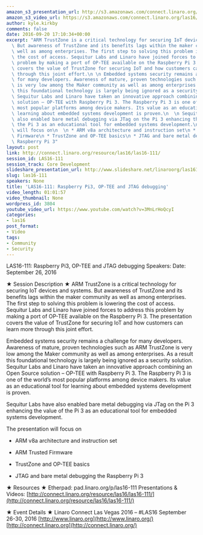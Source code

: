 ```yaml
---
amazon_s3_presentation_url: http://s3.amazonaws.com/connect.linaro.org/las16/Presentations/Monday/LAS16-111%20-%20Raspberry%20Pi3%2C%20OP-TEE%20and%20JTAG%20debugging.pdf
amazon_s3_video_url: https://s3.amazonaws.com/connect.linaro.org/las16/Videos/Monday/LAS16-111%20Easing%20Access%20to%20ARM%20TrustZone%20-%20OP-TEE%20and%20Raspberry%20Pi%203.mp4
author: kyle.kirkby
comments: false
date: 2016-09-20 17:10:34+00:00
excerpt: "ARM TrustZone is a critical technology for securing IoT devices and systems.\
  \ But awareness of TrustZone and its benefits lags within the maker community as\
  \ well as among enterprises. The first step to solving this problem is lowering\
  \ the cost of access. Sequitur Labs and Linaro have joined forces to address this\
  \ problem by making a port of OP-TEE available on the Raspberry Pi 3. The presentation\
  \ covers the value of TrustZone for securing IoT and how customers can learn more\
  \ through this joint effort.\n \n Embedded systems security remains a challenge\
  \ for many developers. Awareness of mature, proven technologies such as ARM TrustZone\
  \ is very low among the Maker community as well as among enterprises. As a result\
  \ this foundational technology is largely being ignored as a security solution.\
  \ Sequitur Labs and Linaro have taken an innovative approach combining an Open Source\
  \ solution – OP-TEE with Raspberry Pi 3. The Raspberry Pi 3 is one of the world’s\
  \ most popular platforms among device makers. Its value as an educational tool for\
  \ learning about embedded systems development is proven.\n  \n Sequitur Labs have\
  \ also enabled bare metal debugging via JTag on the Pi 3 enhancing the value of\
  \ the Pi 3 as an educational tool for embedded systems development.\n  \n The presentation\
  \ will focus on\n  \n * ARM v8a architecture and instruction set\n * ARM Trusted\
  \ Firmware\n * TrustZone and OP-TEE basics\n * JTAG and bare metal debugging the\
  \ Raspberry Pi 3"
layout: post
link: http://connect.linaro.org/resource/las16/las16-111/
session_id: LAS16-111
session_track: Core Development
slideshare_presentation_url: http://www.slideshare.net/linaroorg/las16111-easing-access-to-arm-trustzone-optee-and-raspberry-pi-3
slug: las16-111
speakers: None
title: 'LAS16-111: Raspberry Pi3, OP-TEE and JTAG debugging'
video_length: 01:01:57
video_thumbnail: None
wordpress_id: 3804
youtube_video_url: https://www.youtube.com/watch?v=3MnLrHoQcyI
categories:
- las16
post_format:
- Video
tags:
- Community
- Security
---
```


LAS16-111: Raspberry Pi3, OP-TEE and JTAG debugging
Speakers:
Date: September 26, 2016

★ Session Description ★
ARM TrustZone is a critical technology for securing IoT devices and systems. But awareness of TrustZone and its benefits lags within the maker community as well as among enterprises. The first step to solving this problem is lowering the cost of access. Sequitur Labs and Linaro have joined forces to address this problem by making a port of OP-TEE available on the Raspberry Pi 3. The presentation covers the value of TrustZone for securing IoT and how customers can learn more through this joint effort.

Embedded systems security remains a challenge for many developers. Awareness of mature, proven technologies such as ARM TrustZone is very low among the Maker community as well as among enterprises. As a result this foundational technology is largely being ignored as a security solution. Sequitur Labs and Linaro have taken an innovative approach combining an Open Source solution – OP-TEE with Raspberry Pi 3. The Raspberry Pi 3 is one of the world’s most popular platforms among device makers. Its value as an educational tool for learning about embedded systems development is proven.

Sequitur Labs have also enabled bare metal debugging via JTag on the Pi 3 enhancing the value of the Pi 3 as an educational tool for embedded systems development.

The presentation will focus on



 	
  * ARM v8a architecture and instruction set

 	
  * ARM Trusted Firmware

 	
  * TrustZone and OP-TEE basics

 	
  * JTAG and bare metal debugging the Raspberry Pi 3


★ Resources ★
Etherpad: pad.linaro.org/p/las16-111
Presentations & Videos: [http://connect.linaro.org/resource/las16/las16-111/](http://connect.linaro.org/resource/las16/las16-111/)

★ Event Details ★
Linaro Connect Las Vegas 2016 – #LAS16
September 26-30, 2016
[http://www.linaro.org](http://www.linaro.org/)
[http://connect.linaro.org](http://connect.linaro.org/)
